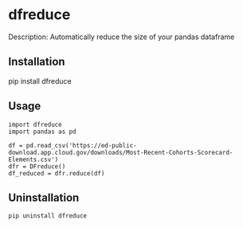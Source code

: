 # dfreduce

Description: Automatically reduce the size of your pandas dataframe

## Installation
pip install dfreduce

## Usage
```
import dfreduce
import pandas as pd

df = pd.read_csv('https://ed-public-download.app.cloud.gov/downloads/Most-Recent-Cohorts-Scorecard-Elements.csv')
dfr = DFreduce()
df_reduced = dfr.reduce(df)
```

## Uninstallation

```
pip uninstall dfreduce
```